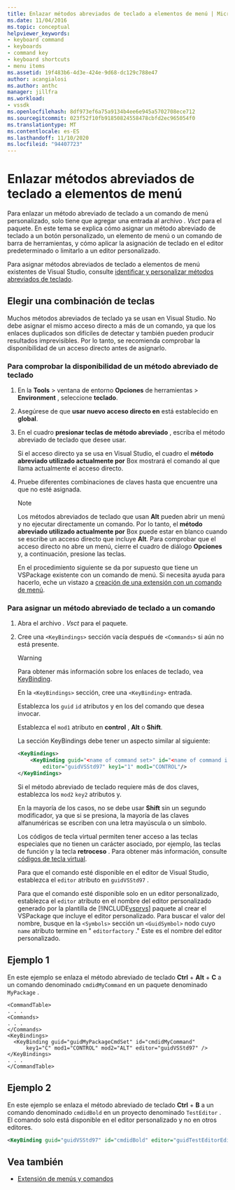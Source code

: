 ```yaml
---
title: Enlazar métodos abreviados de teclado a elementos de menú | Microsoft Docs
ms.date: 11/04/2016
ms.topic: conceptual
helpviewer_keywords:
- keyboard command
- keyboards
- command key
- keyboard shortcuts
- menu items
ms.assetid: 19f483b6-4d3e-424e-9d68-dc129c788e47
author: acangialosi
ms.author: anthc
manager: jillfra
ms.workload:
- vssdk
ms.openlocfilehash: 8df973ef6a75a9134b4ee6e945a5702708ece712
ms.sourcegitcommit: 023f52f10fb91850824558478cbfd2ec965054f0
ms.translationtype: MT
ms.contentlocale: es-ES
ms.lasthandoff: 11/10/2020
ms.locfileid: "94407723"
---
```

# <a name="bind-keyboard-shortcuts-to-menu-items"></a>Enlazar métodos abreviados de teclado a elementos de menú
Para enlazar un método abreviado de teclado a un comando de menú personalizado, solo tiene que agregar una entrada al archivo *. Vsct* para el paquete. En este tema se explica cómo asignar un método abreviado de teclado a un botón personalizado, un elemento de menú o un comando de barra de herramientas, y cómo aplicar la asignación de teclado en el editor predeterminado o limitarlo a un editor personalizado.

 Para asignar métodos abreviados de teclado a elementos de menú existentes de Visual Studio, consulte [identificar y personalizar métodos abreviados de teclado](../ide/identifying-and-customizing-keyboard-shortcuts-in-visual-studio.md).

## <a name="choose-a-key-combination"></a>Elegir una combinación de teclas
 Muchos métodos abreviados de teclado ya se usan en Visual Studio. No debe asignar el mismo acceso directo a más de un comando, ya que los enlaces duplicados son difíciles de detectar y también pueden producir resultados imprevisibles. Por lo tanto, se recomienda comprobar la disponibilidad de un acceso directo antes de asignarlo.

### <a name="to-verify-the-availability-of-a-keyboard-shortcut"></a>Para comprobar la disponibilidad de un método abreviado de teclado

1. En la **Tools**  >  ventana de entorno **Opciones** de herramientas  >  **Environment** , seleccione **teclado**.

2. Asegúrese de que **usar nuevo acceso directo en** está establecido en **global**.

3. En el cuadro **presionar teclas de método abreviado** , escriba el método abreviado de teclado que desee usar.

    Si el acceso directo ya se usa en Visual Studio, el cuadro el **método abreviado utilizado actualmente por** Box mostrará el comando al que llama actualmente el acceso directo.

4. Pruebe diferentes combinaciones de claves hasta que encuentre una que no esté asignada.

   > [!NOTE]
   > Los métodos abreviados de teclado que usan **Alt** pueden abrir un menú y no ejecutar directamente un comando. Por lo tanto, el **método abreviado utilizado actualmente por** Box puede estar en blanco cuando se escribe un acceso directo que incluye **Alt**. Para comprobar que el acceso directo no abre un menú, cierre el cuadro de diálogo **Opciones** y, a continuación, presione las teclas.

   En el procedimiento siguiente se da por supuesto que tiene un VSPackage existente con un comando de menú. Si necesita ayuda para hacerlo, eche un vistazo a [creación de una extensión con un comando de menú](../extensibility/creating-an-extension-with-a-menu-command.md).

### <a name="to-assign-a-keyboard-shortcut-to-a-command"></a>Para asignar un método abreviado de teclado a un comando

1. Abra el archivo *. Vsct* para el paquete.

2. Cree una `<KeyBindings>` sección vacía después de `<Commands>` si aún no está presente.

   > [!WARNING]
   > Para obtener más información sobre los enlaces de teclado, vea [KeyBinding](../extensibility/keybinding-element.md).

    En la `<KeyBindings>` sección, cree una `<KeyBinding>` entrada.

    Establezca los `guid`  `id` atributos y en los del comando que desea invocar.

    Establezca el `mod1` atributo en **control** , **Alt** o **Shift**.

    La sección KeyBindings debe tener un aspecto similar al siguiente:

   ```xml
   <KeyBindings>
       <KeyBinding guid="<name of command set>" id="<name of command id>"
           editor="guidVSStd97" key1="1" mod1="CONTROL"/>
   </KeyBindings>

   ```

   Si el método abreviado de teclado requiere más de dos claves, establezca los `mod2` `key2` atributos y.

   En la mayoría de los casos, no se debe usar **Shift** sin un segundo modificador, ya que si se presiona, la mayoría de las claves alfanuméricas se escriben con una letra mayúscula o un símbolo.

   Los códigos de tecla virtual permiten tener acceso a las teclas especiales que no tienen un carácter asociado, por ejemplo, las teclas de función y la tecla **retroceso** . Para obtener más información, consulte [códigos de tecla virtual](/windows/desktop/inputdev/virtual-key-codes).

   Para que el comando esté disponible en el editor de Visual Studio, establezca el `editor` atributo en `guidVSStd97` .

   Para que el comando esté disponible solo en un editor personalizado, establezca el `editor` atributo en el nombre del editor personalizado generado por la plantilla de [!INCLUDE[vsprvs](../code-quality/includes/vsprvs_md.md)] paquete al crear el VSPackage que incluye el editor personalizado. Para buscar el valor del nombre, busque en la `<Symbols>` sección un `<GuidSymbol>` nodo cuyo `name` atributo termine en " `editorfactory` ." Este es el nombre del editor personalizado.

## <a name="example-1"></a>Ejemplo 1
 En este ejemplo se enlaza el método abreviado de teclado **Ctrl** + **Alt** + **C** a un comando denominado `cmdidMyCommand` en un paquete denominado `MyPackage` .

```
<CommandTable>
. . .
<Commands>
. . .
</Commands>
<KeyBindings>
  <KeyBinding guid="guidMyPackageCmdSet" id="cmdidMyCommand"
      key1="C" mod1="CONTROL" mod2="ALT" editor="guidVSStd97" />
</KeyBindings>
. . .
</CommandTable>
```

## <a name="example-2"></a>Ejemplo 2
 En este ejemplo se enlaza el método abreviado de teclado **Ctrl** + **B** a un comando denominado `cmdidBold` en un proyecto denominado `TestEditor` . El comando solo está disponible en el editor personalizado y no en otros editores.

```xml
<KeyBinding guid="guidVSStd97" id="cmdidBold" editor="guidTestEditorEditorFactory" key1="B" mod1="Control" />
```

## <a name="see-also"></a>Vea también
- [Extensión de menús y comandos](../extensibility/extending-menus-and-commands.md)
